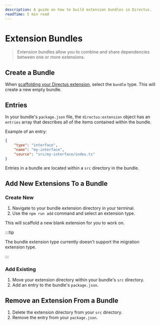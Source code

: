 ```yaml
---
description: A guide on how to build extension bundles in Directus.
readTime: 5 min read
---
```


# Extension Bundles

> Extension bundles allow you to combine and share dependencies between one or more extensions.

## Create a Bundle

When [scaffolding your Directus extension](/extensions/creating-extensions#scaffolding-your-directus-extension),
select the `bundle` type. This will create a new empty bundle.

## Entries

In your bundle's `package.json` file, the `directus:extension` object has an `entries` array that describes all of the
items contained within the bundle.

Example of an entry:

```json
{
	"type": "interface",
	"name": "my-interface",
	"source": "src/my-interface/index.ts"
}
```

Entries in a bundle are located within a `src` directory in the bundle.

## Add New Extensions To a Bundle

### Create New

1. Navigate to your bundle extension directory in your terminal.
2. Use the `npm run add` command and select an extension type.

This will scaffold a new blank extension for you to work on.

:::tip

The bundle extension type currently doesn't support the migration extension type.

:::

### Add Existing

1. Move your extension directory within your bundle's `src` directory.
2. Add an entry to the bundle's `package.json`.

## Remove an Extension From a Bundle

1. Delete the extension directory from your `src` directory.
2. Remove the entry from your `package.json`.

